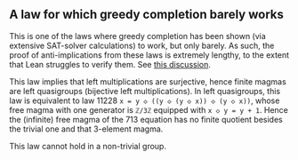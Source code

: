 ## A law for which greedy completion barely works

This is one of the laws where greedy completion has been shown (via extensive SAT-solver calculations) to work, but only barely.  As such, the proof of anti-implications from these laws is extremely lengthy, to the extent that Lean struggles to verify them.  See [this discussion](https://leanprover.zulipchat.com/#narrow/stream/458659-Equational/topic/1076.20!.3D.3E.203/near/476933251).

This law implies that left multiplications are surjective, hence finite magmas are left quasigroups (bijective left multiplications).  In left quasigroups, this law is equivalent to law 11228 `x = y ◇ ((y ◇ (y ◇ x)) ◇ (y ◇ x))`, whose free magma with one generator is `ℤ/3ℤ` equipped with `x ◇ y = y + 1`.  Hence the (infinite) free magma of the 713 equation has no finite quotient besides the trivial one and that 3-element magma.

This law cannot hold in a non-trivial group.
